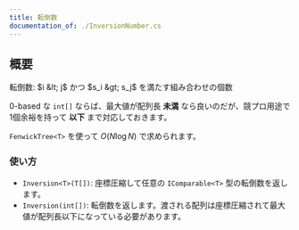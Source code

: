 ```yaml
---
title: 転倒数
documentation_of: ./InversionNumber.cs
---
```


## 概要

転倒数: $i &lt; j$ かつ $s_i &gt; s_j$ を満たす組み合わせの個数

0-based な `int[]` ならば、最大値が配列長 **未満** なら良いのだが、競プロ用途で1個余裕を持って **以下** まで対応しておきます。

`FenwickTree<T>` を使って $O(N \log N)$ で求められます。

### 使い方

- `Inversion<T>(T[])`: 座標圧縮して任意の `IComparable<T>` 型の転倒数を返します。
- `Inversion(int[])`: 転倒数を返します。渡される配列は座標圧縮されて最大値が配列長以下になっている必要があります。
